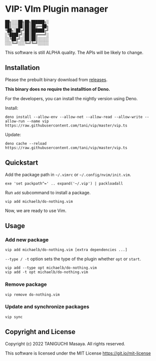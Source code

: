 # VIP: VIm Plugin manager

    ██╗░░░██╗██╗██████╗░
    ██║░░░██║██║██╔══██╗
    ╚██╗░██╔╝██║██████╔╝
    ░╚████╔╝░██║██╔═══╝░
    ░░╚██╔╝░░██║██║░░░░░
    ░░░╚═╝░░░╚═╝╚═╝░░░░░

This software is still ALPHA quality. The APIs will be likely to change.

## Installation

Please the prebuilt binary download
from [releases](https://github.com/tani/vip/releases/tag/nightly).

**This binary does no require the installtion of Deno.**

For the developers, you can install the nightly version using Deno.

Install:
```
deno install --allow-env --allow-net --allow-read --allow-write --allow-run --name vip https://raw.githubusercontent.com/tani/vip/master/vip.ts
```

Update:
```
deno cache --reload  https://raw.githubusercontent.com/tani/vip/master/vip.ts
```

## Quickstart

Add the package path in `~/.vimrc` or `~/.config/nvim/init.vim`.

```vim
exe 'set packpath^=' .. expand('~/.vip') | packloadall
```

Run `add` subcommand to install a package.

```
vip add michaelb/do-nothing.vim
```

Now, we are ready to use Vim.

## Usage

### Add new package

```
vip add michaelb/do-nothing.vim [extra dependencies ...]
```

`--type / -t` option sets the type of the plugin whether `opt` or `start`.

```
vip add --type opt michaelb/do-nothing.vim
vip add -t opt michaelb/do-nothing.vim
```

### Remove package

```
vip remove do-nothing.vim
```

### Update and synchronize packages

```
vip sync
```

## Copyright and License

Copyright (c) 2022 TANIGUCHI Masaya. All rights reserved.

This software is licensed under the MIT License https://git.io/mit-license

